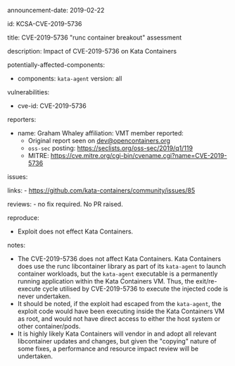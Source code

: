 announcement-date: 2019-02-22

id: KCSA-CVE-2019-5736

title: CVE-2019-5736 "runc container breakout" assessment

description: Impact of CVE-2019-5736 on Kata Containers

potentially-affected-components:

  - components: `kata-agent`
    version: all

vulnerabilities:

  - cve-id: CVE-2019-5736

reporters:

  - name: Graham Whaley
    affiliation: VMT member
    reported:
      - Original report seen on dev@opencontainers.org
      - `oss-sec` posting: https://seclists.org/oss-sec/2019/q1/119
      - MITRE: https://cve.mitre.org/cgi-bin/cvename.cgi?name=CVE-2019-5736

issues:

  links:
    - https://github.com/kata-containers/community/issues/85

  reviews:
    - no fix required. No PR raised.

reproduce:
  - Exploit does not effect Kata Containers.

notes:
  - The CVE-2019-5736 does not affect Kata Containers. Kata Containers does use the
    runc libcontainer library as part of its `kata-agent` to launch container workloads, but
    the `kata-agent` executable is a permanently running application within the Kata Containers
    VM. Thus, the exit/re-execute cycle utilised by CVE-2019-5736 to execute the injected code
    is never undertaken.
  - It should be noted, if the exploit had escaped from the `kata-agent`, the exploit code
    would have been executing inside the Kata Containers VM as root, and would not have direct
    access to either the host system or other container/pods.
  - It is highly likely Kata Containers will vendor in and adopt all relevant libcontainer updates
    and changes, but given the "copying" nature of some fixes, a performance and resource impact
    review will be undertaken.
